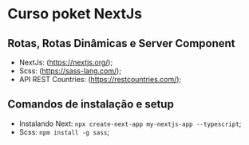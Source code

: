 # Curso poket NextJs
## Rotas, Rotas Dinâmicas e Server Component
- NextJs: (https://nextjs.org/);
- Scss: (https://sass-lang.com/);
- API REST Countries: (https://restcountries.com/);
## Comandos de instalação e setup
- Instalando Next: `npx create-next-app my-nextjs-app --typescript`;
- Scss: `npm install -g sass`;





